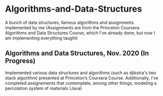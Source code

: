 # Algorithms-and-Data-Structures
A bunch of data structures, famous algorithms and assignments implemented by me (Assignments are from the Princeton Coursera Algorithms and Data Structures Course, which I've already done, but now I am implementing everything taught)

## Algorithms and Data Structures, Nov. 2020 (In Progress)
Implemented various data structures and algorithms (such as djikstra's two stack algorithm) presented at Princeton’s Coursera Course. Additionally, I’ve completed assignements that contemplate, among other things, modeling a percolation system of materials (Java)
